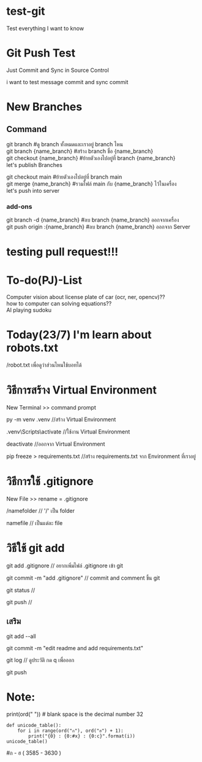 # test-git
Test everything I want to know

# Git Push Test
Just Commit and Sync in Source Control

i want to test message commit and sync commit

# New Branches
## Command
git branch                       #ดู branch ทั้งหมดและเราอยู่ branch ไหน<br>
git branch {name_branch}         #สร้าง branch ชื่อ {name_branch}<br>
git checkout {name_branch}       #ย้ายตัวเองไปอยู่ที่ branch {name_branch}<br>
let's publish Branches

git checkout main                #ย้ายตัวเองไปอยู่ที่ branch main<br>
git merge {name_branch}          #รวมไฟล์ main กับ {name_branch} ไว้ในเครื่อง<br>
let's push into server

### add-ons
git branch -d {name_branch}      #ลบ branch {name_branch} ออกจากเครื่อง<br>
git push origin :{name_branch}   #ลบ branch {name_branch} ออกจาก Server

# **testing pull request!!!**

# To-do(PJ)-List
Computer vision about license plate of car (ocr, ner, opencv)??<br>
how to computer can solving equations??<br>
AI playing sudoku

# Today(23/7) I'm learn about robots.txt
/robot.txt เพื่อดูว่าส่วนไหนใช้บอทได้


# วิธีการสร้าง Virtual Environment
New Terminal >> command prompt

py -m venv .venv  //สร้าง Virtual Environment

.venv\Scripts\activate //ใช้งาน Virtual Environment

deactivate //ออกจาก Virtual Environment

pip freeze > requirements.txt //สร้าง requirements.txt จาก Environment ที่เราอยู่

# วิธีการใช้ .gitignore
New File >> rename = .gitignore

/namefolder // '/' เป็น folder

namefile // เป็นแต่ละ file

# วิธีใช้ git add
git add .gitignore // อยากเพิ่มไฟล์ .gitignore เข้า git

git commit -m "add .gitignore" // commit and comment ขึ้น git

git status //

git push //

## เสริม

git add --all

git commit -m "edit readme and add requirements.txt"

git log // ดูประวัติ กด q เพื่อออก

git push


# Note:
print(ord(" ")) # blank space is the decimal number 32
```
def unicode_table():
    for i in range(ord("ก"), ord("ฮ") + 1):
        print("{0} : {0:#x} : {0:c}".format(i))
unicode_table()
```
#ก - ฮ ( 3585 - 3630 )
